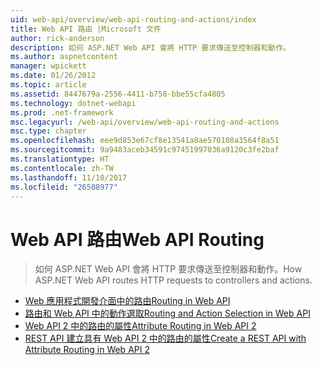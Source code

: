 ```yaml
---
uid: web-api/overview/web-api-routing-and-actions/index
title: Web API 路由 |Microsoft 文件
author: rick-anderson
description: 如何 ASP.NET Web API 會將 HTTP 要求傳送至控制器和動作。
ms.author: aspnetcontent
manager: wpickett
ms.date: 01/26/2012
ms.topic: article
ms.assetid: 8447679a-2556-4411-b758-bbe55cfa4805
ms.technology: dotnet-webapi
ms.prod: .net-framework
msc.legacyurl: /web-api/overview/web-api-routing-and-actions
msc.type: chapter
ms.openlocfilehash: eee9d853e67cf8e13541a8ae570108a3564f8a51
ms.sourcegitcommit: 9a9483aceb34591c97451997036a9120c3fe2baf
ms.translationtype: HT
ms.contentlocale: zh-TW
ms.lasthandoff: 11/10/2017
ms.locfileid: "26508977"
---
```

<a name="web-api-routing"></a><span data-ttu-id="2039e-103">Web API 路由</span><span class="sxs-lookup"><span data-stu-id="2039e-103">Web API Routing</span></span>
====================
> <span data-ttu-id="2039e-104">如何 ASP.NET Web API 會將 HTTP 要求傳送至控制器和動作。</span><span class="sxs-lookup"><span data-stu-id="2039e-104">How ASP.NET Web API routes HTTP requests to controllers and actions.</span></span>


- [<span data-ttu-id="2039e-105">Web 應用程式開發介面中的路由</span><span class="sxs-lookup"><span data-stu-id="2039e-105">Routing in Web API</span></span>](routing-in-aspnet-web-api.md)
- [<span data-ttu-id="2039e-106">路由和 Web API 中的動作選取</span><span class="sxs-lookup"><span data-stu-id="2039e-106">Routing and Action Selection in Web API</span></span>](routing-and-action-selection.md)
- [<span data-ttu-id="2039e-107">Web API 2 中的路由的屬性</span><span class="sxs-lookup"><span data-stu-id="2039e-107">Attribute Routing in Web API 2</span></span>](attribute-routing-in-web-api-2.md)
- [<span data-ttu-id="2039e-108">REST API 建立具有 Web API 2 中的路由的屬性</span><span class="sxs-lookup"><span data-stu-id="2039e-108">Create a REST API with Attribute Routing in Web API 2</span></span>](create-a-rest-api-with-attribute-routing.md)
